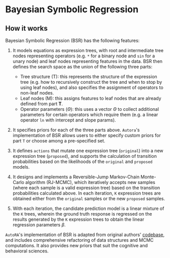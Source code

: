 # Bayesian Symbolic Regression

## How it works

Bayesian Symbolic Regression (BSR) has the following features:

1. It models equations as expression trees, with root and intermediate tree nodes representing operators (e.g. `*` for a binary node and `sin` for a unary node) and leaf nodes representing features in the data. BSR then defines the search space as the union of the following three parts:
    - Tree structure (T): this represents the structure of the expression tree (e.g. how to recursively construct the tree and when to stop by using leaf nodes), and also specifies the assignment of operators to non-leaf nodes.
    - Leaf nodes (M): this assigns features to leaf nodes that are already defined from part **T**.
    - Operator parameters ($\Theta$): this uses a vector $\Theta$ to collect additional parameters for certain operators which require them (e.g. a linear operator `ln` with intercept and slope params).

2. It specifies priors for each of the three parts above. `Autora`'s implementation of BSR allows users to either specify custom priors for part `T` or choose among a pre-specified set.

3. It defines `actions` that mutate one expression tree (`original`) into a new expression tree (`proposed`), and supports the calculation of transition probabilities based on the likelihoods of the `original` and `proposed` models.

4. It designs and implements a Reversible-Jump Markov-Chain Monte-Carlo algorithm (RJ-MCMC), which iteratively accepts new samples (where each sample is a valid expression tree) based on the transition probabilities calculated above. In each iteration, `K` expression trees are obtained either from the `original` samples or the new `proposed` samples.

5. With each iteration, the candidate prediction model is a linear mixture of the `K` trees, wherein the ground truth response is regressed on the results generated by the `K` expression trees to obtain the linear regression parameters $\beta$.

`AutoRA`'s implementation of BSR is adapted from original authors' [codebase](https://github.com/ying531/MCMC-SymReg), and includes comprehensive refactoring of data structures and MCMC computations. It also provides new priors that suit the cognitive and behavioral sciences.
